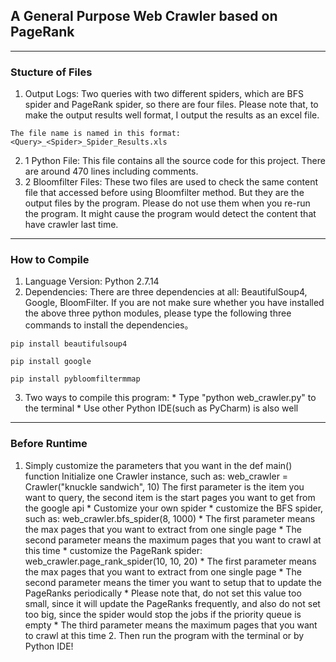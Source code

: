 ## A General Purpose Web Crawler based on PageRank
------
### Stucture of Files
  1. Output Logs: Two queries with two different spiders, which are BFS spider and PageRank spider, so there are four files. Please note that, to make the output results well format, I output the results as an excel file.
 
```The file name is named in this format:<Query>_<Spider>_Spider_Results.xls```

  2. 1 Python File: This file contains all the source code for this project. There are around 470 lines including comments.
  3. 2 Bloomfilter Files: These two files are used to check the same content file that accessed before using Bloomfilter method. But they are the output files by the program. Please do not use them when you re-run the program. It might cause 		the program would detect the content that have crawler last time.
------
### How to Compile
  1. Language Version: Python 2.7.14
  2. Dependencies: There are three dependencies at all: BeautifulSoup4, Google, BloomFilter. If you are not make sure whether you have installed the above three python modules, please type the following three commands to install the dependencies。
  
```pip install beautifulsoup4```


```pip install google```


```pip install pybloomfiltermmap```


  3. Two ways to compile this program:
	* Type "python web_crawler.py" to the terminal 
	* Use other Python IDE(such as PyCharm) is also well
------
### Before Runtime
  1. Simply customize the parameters that you want in the def main() function
		  Initialize one Crawler instance, such as: web_crawler = Crawler("knuckle sandwich", 10)
			The first parameter is the item you want to query, the second item is the start pages you want to get from the google api
					* Customize your own spider
						* customize the BFS spider, such as: web_crawler.bfs_spider(8, 1000)
							* The first parameter means the max pages that you want to extract from one single page
							* The second parameter means the maximum pages that you want to crawl at this time
    					* customize the PageRank spider: web_crawler.page_rank_spider(10, 10, 20)
    						* The first parameter means the max pages that you want to extract from one single page
    						* The second parameter means the timer you want to setup that to update the PageRanks periodically
    							* Please note that, do not set this value too small, since it will update the PageRanks frequently, and also do not set too big, since the spider would stop the jobs if the priority queue is empty
    						* The third parameter means the maximum pages that you want to crawl at this time
    2. Then run the program with the terminal or by Python IDE!
